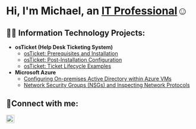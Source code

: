 <h1>Hi, I'm Michael, an <a href="https://linkedin.com/in/Josh">IT Professional</a>☺</h1>

<h2>👨‍💻 Information Technology Projects:</h2>

- <b>osTicket (Help Desk Ticketing System)</b>
  - [osTicket: Prerequisites and Installation](https://github.com/williamsmichaeltech/osticket-prereqs)
  - [osTicket: Post-Installation Configuration](https://github.com/williamsmichaeltech/post-install-config)
  - [osTicket: Ticket Lifecycle Examples](https://github.com/williamsmichaeltech/ticket-lifecycle)
- <b>Microsoft Azure</b>
  - [Configuring On-premises Active Directory within Azure VMs](https://github.com/williamsmichaeltech/configure-ad)
  - [Network Security Groups (NSGs) and Inspecting Network Protocols](https://github.com/williamsmichaeltech/azure-network-protocols)

<h2>🤳Connect with me:</h2>

[<img align="left" alt="Josh | LinkedIn" width="22px" src="https://cdn.jsdelivr.net/npm/simple-icons@v3/icons/linkedin.svg" />][linkedin]

[linkedin]: https://linkedin.com/in/Josh
